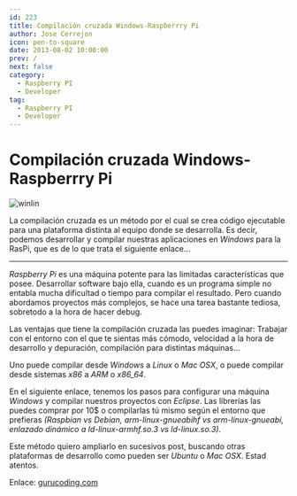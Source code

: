 ```yaml
---
id: 223
title: Compilación cruzada Windows-Raspberrry Pi
author: Jose Cerrejon
icon: pen-to-square
date: 2013-08-02 10:00:00
prev: /
next: false
category:
  - Raspberry PI
  - Developer
tag:
  - Raspberry PI
  - Developer
---
```


# Compilación cruzada Windows-Raspberrry Pi

![winlin](/images/winlin.jpg)

La compilación cruzada es un método por el cual se crea código ejecutable para una plataforma distinta al equipo donde se desarrolla. Es decir, podemos desarrollar y compilar nuestras aplicaciones en *Windows* para la RasPi, que es de lo que trata el siguiente enlace...

- - -
*Raspberry Pi* es una máquina potente para las limitadas características que posee. Desarrollar software bajo ella, cuando es un programa simple no entabla mucha dificultad o tiempo para compilar el resultado. Pero cuando abordamos proyectos más complejos, se hace una tarea bastante tediosa, sobretodo a la hora de hacer debug.

Las ventajas que tiene la compilación cruzada las puedes imaginar: Trabajar con el entorno con el que te sientas más cómodo, velocidad a la hora de desarrollo y depuración, compilación para distintas máquinas...

Uno puede compilar desde *Windows* a *Linux* o *Mac OSX*, o puede compilar desde sistemas *x86* a *ARM* o *x86_64*.

En el siguiente enlace, tenemos los pasos para configurar una máquina *Windows* y compilar nuestros proyectos con *Eclipse*. Las librerías las puedes comprar por 10$ o compilarlas tú mismo según el entorno que prefieras *(Raspbian vs Debian, arm-linux-gnueabihf vs arm-linux-gnueabi, enlazado dinámico a ld-linux-armhf.so.3 vs ld-linux.so.3).*

Este método quiero ampliarlo en sucesivos post, buscando otras plataformas de desarrollo como pueden ser *Ubuntu* o *Mac OSX*. Estad atentos.

Enlace: [gurucoding.com](http://www.gurucoding.com/en/rpi_cross_compiler/index.php)
